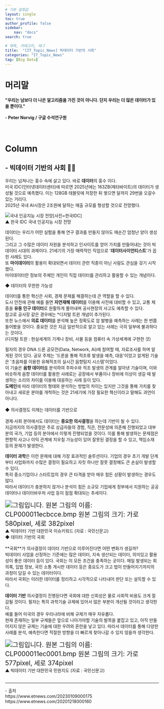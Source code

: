 ```yaml
---
# 기본 설정값
layout: single
toc: true
author_profile: false
sidebar:
    nav: "docs"
search: true

# 제목, 카테고리, 태그
title:  "[IT_Topic_News] 빅데이터 기반의 사회"
categories: "IT_Topic_News"
tag: [Big Data]
---
```


# 머리말
<div class="notice--success">
<h4>"우리는 남보다 더 나은 알고리즘을 가진 것이 아니다. 단지 우리는 더 많은 데이터가 있을 뿐이다."<br/><br/>- Peter Norvig / 구글 수석연구원</h4></div>
<br/>

# Column
## - 빅데이터 기반의 사회 👨‍⚖️

우리는 넘쳐나는 홍수 속에 살고 있다. 바로 **데이터**의 홍수 이다.<BR/>
미국 IDC(인터넷데이터센터)에 따르면 2025년에는 163ZB(제타바이트)의 데이터가 생성될 것으로 예측했다. 이는 128GB 태블릿에 저장한 뒤 쌓으면 달까지 29번을 오갈수 있는 거리다.<br/>
2025년 국내 AI시장은 2조원에 달하는 매출 규모를 형성할 것으로 전망했다.
<BR/>

![국내 인공지능 시장 전망[사진=한국IDC]](https://image.ajunews.com/content/image/2022/03/23/20220323160026236992.jpg)
<br/>▲ 한국 IDC 국내 인공지능 시장 전망
<br/>

데이터는 우리가 어떤 실험을 통해 연구 결과를 만들지 않아도 매순간 엄청난 양이 생성된다.<br/> 그리고 그 수많은 데이터 자원을 분석하고 인사이트를 얻어 가치를 만들어내는 것이 빅데이터 시대의 과제이다. 21세기의 가장 매력적인 직업으로 '**데이터사이언티스트**'가 꼽힌 사례도 있다. <br/>또 **마이데이터**의 활용이 확대되면서 데이터 관련 직종이 아닌 사람도 관심을 갖기 시작했다. <br/>마이데이터란 정보의 주체인 개인이 직접 데이터를 관리하고 활용할 수 있는 개념이다.
<BR/>

◆ 데이터의 무한한 가능성
<br/>

데이터를 통한 혁신은 사회, 경제 문제를 해결하는데 큰 역할을 할 수 있다.<br/>
도시 안전에 관해 예를 들면 **자연재해 데이터**를 이용해 사전에 대비할 수 있고, 교통 체증을 **유동 인구 데이터**로 원활하게 풀어내며 공사현장의 사고도 예측할 수 있다.<br/> 참고로 공사장 같은 경우에는 *디지털 트윈 개념이 추가된다. 
<br/>또한 뉴스에서 **의료 데이터**를 분석해 높은 정확도로 암 발병을 예측하는 사례는 한 번쯤 들어봤을 것이다.
중요한 것은 지금 일반적으로 알고 있는 사례는 극히 일부에 불과하다는 것이다.
<br/>(디지털 트윈 : 현실세계의 기계나 장비, 사물 등을 컴퓨터 속 가상세계에 구현한 것)


필자의 경우 DNA 드론 공모전(Data, Network, Ai)에 참여할 때, 자료조사를 하며 알게된 것이 있다. 공모 주제는 '드론을 통해 적조류 발생을 예측, 대응'이었고 알게된 기술은 '초음파를 이용한 유해적조의 실시간 음향탐지 시스템'이었다.<br/>
이 기술은 **음향 데이터**를 분석하여 주파수와 적조 발생의 관계를 알아낸 기술이며, 이와 비슷하게 음향 데이터를 활용한 사례로는 공장에서 부품이나 장비에 이상이 생길 때 발생하는 소리의 차이를 이용해 대응하는 사례 등이 있다.<br/>
**도메인**에 따라 데이터의 형태와 분석하는 방법의 차이는 있지만 그것을 통해 가치를 찾아내고 새로운 분야를 개척하는 것은 21세기에 가장 필요한 혁신이라고 말해도 과언이 아니다.
<br/><br/>
◆ 의사결정도 이제는 데이터를 기반으로
<br/><br/>
경제·사회 분야에서도 데이터는 **중요한 의사결정**을 하는데 기반이 될 수 있다. <br/>
지금까지의 의사결정은 주로 상급자들의 경험, 직관, 전문성에 의존해 진행되었고 대부분의 국가, 기업 등의 분야에서 이렇게 진행되었을 것이다. 
이를 통해 발생하는 문제점은 편향적 사고나 이익 관계에 치우칠 가능성이 있어 잘못된 결정을 할 수 있고, 책임소재 등의 문제가 발생한다.

**데이터 과학**은 이런 문제에 대해 가장 효과적인 솔루션이다. 
기업의 경우 초기 개발 단계부터 사업화까지 수많은 결정이 필요하고 자칫 하나만 잘못 결정해도 큰 손실이 발생할 수 있다.<br/>
특히 중소기업이나 스타트업의 경우 큰 타격을 받아 매우 힘든 상황이 발생하는 경우도 많다.
<br/>따라서 데이터가 충분하지 않거나 분석이 힘든 소규모 기업에게 정부에서 지원하는 공공데이터나 데이터바우처 사업 등이 점점 확대되는 추세이다.
<br/>

<img src="https://www.korea.kr/docViewer/result/2022.05/12/615aca4e589e4db4d8b8f95db3dccd42/615aca4e589e4db4d8b8f95db3dccd42.files/BIN0008.bmp.png" alt="그림입니다. 원본 그림의 이름: CLP000011ecbcce.bmp 원본 그림의 크기: 가로 580pixel, 세로 382pixel" style="zoom:150%;" />
<br/>▲ 빅데이터 기반 대한민국 이슈키워드 (자료 : 국민신문고)

<br/>
◆ 데이터 기반의 국회
<br/><br/>
**국회**가 의사결정이 데이터 기반으로 이루어진다면 어떤 변화가 생길까?<br/>
빅데이터 사업을 선정하는 기준에는 많은 데이터, 지속 생산되는 데이터, 의미있고 활용성이 좋은 데이터 등이 있다. 국회는 이 모든 조건을 충족하는 곳이다.
매일 발생되는 회의록, 입법 정보, 국민 소통 게시판 데이터 등은 중요도가 크고 법이 만들어지기까지의 과정이 담길 수 있는 데이터이다.<br/>
따라서 국회는 이러한 데이터를 정리하고 시각적으로 나타내어 판단 또는 설득할 수 있다.

**데이터 기반** 의사결정이 진행된다면 국회에 대한 신회성은 물로 사회적 비용도 크게 절감될 것이다. 필자는 특히 과학기술 규제에 있어서 많은 부분이 개선될 것이라고 생각한다.
<br/>예를 들어 미국의 경우 우리나라에 비해 규제가 매우 자유롭다.<br/> 현재 존재하는 일부 규제들은 앞으로 나아가야할 기술의 발목을 붙잡고 있고, 아직 만들어지지 않은 규제는 기술에 대한 우려와 혼란을 낳고 있다. 따라서 데이터를 통해 다양한 사례를 분석, 예측한다면 적절한 방향을 더 빠르게 찾아나갈 수 있지 않을까 생각한다.<br/>

<img src="https://www.korea.kr/docViewer/result/2022.05/12/615aca4e589e4db4d8b8f95db3dccd42/615aca4e589e4db4d8b8f95db3dccd42.files/BIN0009.bmp.png" alt="그림입니다. 원본 그림의 이름: CLP000011ec0001.bmp 원본 그림의 크기: 가로 577pixel, 세로 374pixel" style="zoom:150%;" />
<br/>▲ 빅데이터 기반 대한민국 민원지도 (자료 : 국민신문고)
<br/><br/>
<hr/>
- 출처<br/>
https://www.etnews.com/20230109000175<br/>
https://www.etnews.com/20201218000160
